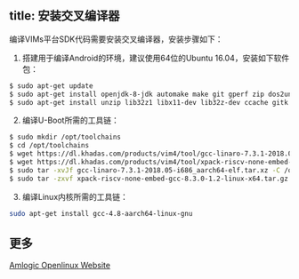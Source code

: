 title: 安装交叉编译器
---

编译VIMs平台SDK代码需要安装交叉编译器，安装步骤如下：

1. 搭建用于编译Android的环境，建议使用64位的Ubuntu 16.04，安装如下软件包：

```sh
$ sudo apt-get update
$ sudo apt-get install openjdk-8-jdk automake make git gperf zip dos2unix bison perl gcc g++ tig pkg-config cpp-aarch64-linux-gnu
$ sudo apt-get install unzip lib32z1 libx11-dev lib32z-dev ccache gitk xmllint libxml2-utils libssl-dev
```

2. 编译U-Boot所需的工具链：

```sh
$ sudo mkdir /opt/toolchains
$ cd /opt/toolchains
$ wget https://dl.khadas.com/products/vim4/tool/gcc-linaro-7.3.1-2018.05-i686_aarch64-elf.tar.xz
$ wget https://dl.khadas.com/products/vim4/tool/xpack-riscv-none-embed-gcc-8.3.0-1.2-linux-x64.tar.gz
$ sudo tar -xvJf gcc-linaro-7.3.1-2018.05-i686_aarch64-elf.tar.xz -C /opt/toolchains
$ sudo tar -zxvf xpack-riscv-none-embed-gcc-8.3.0-1.2-linux-x64.tar.gz -C /opt/toolchains
```

3. 编译Linux内核所需的工具链：

```sh
sudo apt-get install gcc-4.8-aarch64-linux-gnu 
```

## 更多

[Amlogic Openlinux Website](http://openlinux.amlogic.com/)

